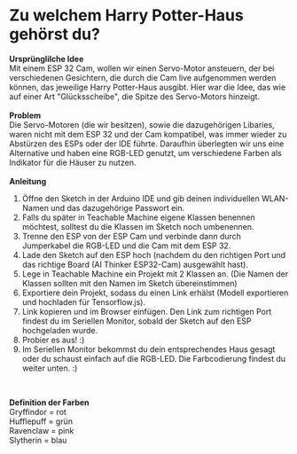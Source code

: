 # Zu welchem Harry Potter-Haus gehörst du?
**Ursprünglilche Idee** <br>
Mit einem ESP 32 Cam, wollen wir einen Servo-Motor ansteuern, der bei verschiedenen Gesichtern, die durch die Cam live aufgenommen werden können, das jeweilige Harry Potter-Haus ausgibt. Hier war die Idee, das wie auf einer Art "Glücksscheibe", die Spitze des Servo-Motors hinzeigt. 
<br>
<br>
**Problem** <br>
Die Servo-Motoren (die wir besitzen), sowie die dazugehörigen Libaries, waren nicht mit dem ESP 32 und der Cam kompatibel, was immer wieder zu Abstürzen des ESPs oder der IDE führte.
Daraufhin überlegten wir uns eine Alternative und haben eine RGB-LED genutzt, um verschiedene Farben als Indikator für die Häuser zu nutzen.
<br>
<br>
**Anleitung**
1. Öffne den Sketch in der Arduino IDE und gib deinen individuellen WLAN-Namen und das dazugehörige Passwort ein.
2. Falls du später in Teachable Machine eigene Klassen benennen möchtest, solltest du die Klassen im Sketch noch umbenennen.
3. Trenne den ESP von der ESP Cam und verbinde dann durch Jumperkabel die RGB-LED und die Cam mit dem ESP 32.
4. Lade den Sketch auf den ESP hoch (nachdem du den richtigen Port und das richtige Board (AI Thinker ESP32-Cam) ausgewählt hast).
5. Lege in Teachable Machine ein Projekt mit 2 Klassen an. (Die Namen der Klassen sollten mit den Namen im Sketch übereinstimmen)
6. Exportiere dein Projekt, sodass du einen Link erhälst (Modell exportieren und hochladen für Tensorflow.js).
7. Link kopieren und im Browser einfügen. Den Link zum richtigen Port findest du im Seriellen Monitor, sobald der Sketch auf den ESP hochgeladen wurde.
8. Probier es aus! :) 
9. Im Seriellen Monitor bekommst du dein entsprechendes Haus gesagt oder du schaust einfach auf die RGB-LED. Die Farbcodierung findest du weiter unten. :) 
<br>

**Definition der Farben**
<br>Gryffindor = rot
<br>Hufflepuff = grün
<br>Ravenclaw  = pink
<br>Slytherin = blau


